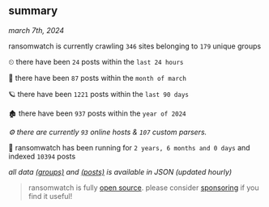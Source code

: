 
## summary
_march 7th, 2024_

ransomwatch is currently crawling `346` sites belonging to `179` unique groups

⏲ there have been `24` posts within the `last 24 hours`

🦈 there have been `87` posts within the `month of march`

🪐 there have been `1221` posts within the `last 90 days`

🏚 there have been `937` posts within the `year of 2024`

_⚙️ there are currently `93` online hosts & `107` custom parsers._

🦕 ransomwatch has been running for `2 years, 6 months and 0 days` and indexed `10394` posts

_all data  [(groups)](http://ransomwhat.telemetry.ltd/groups) and [(posts)](http://ransomwhat.telemetry.ltd/posts) is available in JSON (updated hourly)_

> ransomwatch is fully [open source](https://github.com/joshhighet/ransomwatch#ransomwatch--). please consider [sponsoring](https://github.com/sponsors/joshhighet) if you find it useful!
